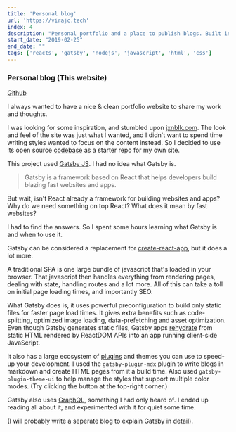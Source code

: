 ```yaml
---
title: 'Personal blog'
url: 'https://virajc.tech'
index: 4
description: "Personal portfolio and a place to publish blogs. Built in GatsbyJs, React. (This website!)"
start_date: "2019-02-25"
end_date: ""
tags: ['reacts', 'gatsby', 'nodejs', 'javascript', 'html', 'css']
---
```


### Personal blog (This website)

<a href="https://github.com/virajvchavan/portfolio" class="project_linkouts" target='_blank'>Github</a>

I always wanted to have a nice & clean portfolio website to share my work and thoughts.

I was looking for some inspiration, and stumbled upon <a href="https://jxnblk.com" target="_blank">jxnblk.com</a>. The look and feel of the site was just what I wanted, and I didn't want to spend time writing styles wanted to focus on the content instead. So I decided to use its open source <a href="https://github.com/jxnblk/blog" target="_blank">codebase</a> as a starter repo for my own site.

This project used <a href="https://www.gatsbyjs.org" target="_blank">Gatsby JS</a>. I had no idea what Gatsby is.

> Gatsby is a framework based on React that helps developers build blazing fast websites and apps.

But wait, isn't React already a framework for building websites and apps? Why do we need something on top React? What does it mean by fast websites?

I had to find the answers. So I spent some hours learning what Gatsby is and when to use it.

Gatsby can be considered a replacement for <a href="" target="_blank">create-react-app</a>, but it does a lot more.

A traditional SPA is one large bundle of javascript that's loaded in your browser. That javascript then handles everything from rendering pages, dealing with state, handling routes and a lot more. All of this can take a toll on initial page loading times, and importantly SEO.

What Gatsby does is, it uses powerful preconfiguration to build only static files for faster page load times. It gives extra benefits such as code-splitting, optimized image loading, data-prefetching and asset optimization. Even though Gatsby generates static files, Gatsby apps <a href="https://www.gatsbyjs.org/docs/react-hydration/" target="_blank">rehydrate</a> from static HTML rendered by ReactDOM APIs into an app running client-side JavaScript.

It also has a large ecosystem of <a href="https://www.gatsbyjs.org/plugins/" target="_blank">plugins</a> and themes you can use to speed-up your development.
I used the `gatsby-plugin-mdx` plugin to write blogs in markdown and create HTML pages from it a build time. Also used `gatsby-plugin-theme-ui` to help manage the styles that support multiple color modes. (Try clicking the button at the top-right corner.)

Gatsby also uses <a href="https://graphql.org/" target="_blank">GraphQL</a>, something I had only heard of. I ended up reading all about it, and experimented with it for quiet some time.

(I will probably write a seperate blog to explain Gatsby in detail).
